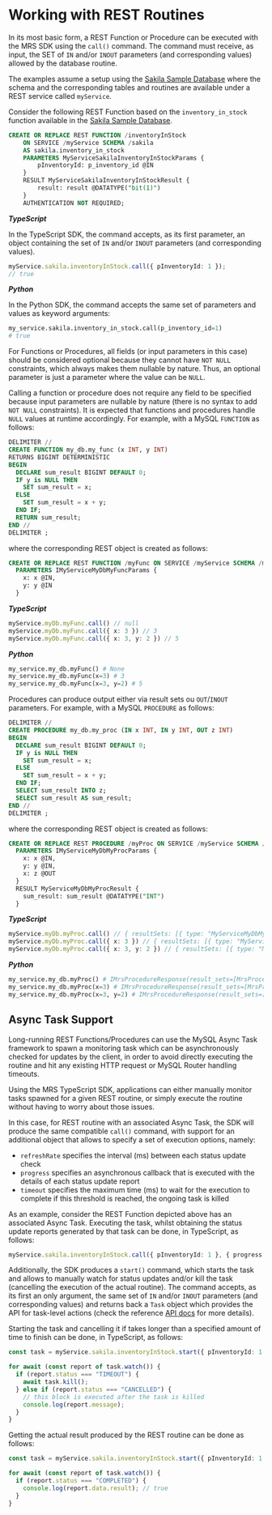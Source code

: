 <!-- Copyright (c) 2022, 2025, Oracle and/or its affiliates.

This program is free software; you can redistribute it and/or modify
it under the terms of the GNU General Public License, version 2.0,
as published by the Free Software Foundation.

This program is designed to work with certain software (including
but not limited to OpenSSL) that is licensed under separate terms, as
designated in a particular file or component or in included license
documentation.  The authors of MySQL hereby grant you an additional
permission to link the program and your derivative works with the
separately licensed software that they have either included with
the program or referenced in the documentation.

This program is distributed in the hope that it will be useful,  but
WITHOUT ANY WARRANTY; without even the implied warranty of
MERCHANTABILITY or FITNESS FOR A PARTICULAR PURPOSE.  See
the GNU General Public License, version 2.0, for more details.

You should have received a copy of the GNU General Public License
along with this program; if not, write to the Free Software Foundation, Inc.,
51 Franklin St, Fifth Floor, Boston, MA 02110-1301 USA -->

# Working with REST Routines

In its most basic form, a REST Function or Procedure can be executed with the MRS SDK using the `call()` command. The command must receive, as input, the SET of `IN` and/or `INOUT` parameters (and corresponding values) allowed by the database routine.

The examples assume a setup using the [Sakila Sample Database](https://dev.mysql.com/doc/sakila/en/) where the schema and the corresponding tables and routines are available under a REST service called `myService`.

Consider the following REST Function based on the `inventory_in_stock` function available in the [Sakila Sample Database](https://dev.mysql.com/doc/sakila/en/).

```sql
CREATE OR REPLACE REST FUNCTION /inventoryInStock
    ON SERVICE /myService SCHEMA /sakila
    AS sakila.inventory_in_stock
    PARAMETERS MyServiceSakilaInventoryInStockParams {
        pInventoryId: p_inventory_id @IN
    }
    RESULT MyServiceSakilaInventoryInStockResult {
        result: result @DATATYPE("bit(1)")
    }
    AUTHENTICATION NOT REQUIRED;
```

**_TypeScript_**

In the TypeScript SDK, the command accepts, as its first parameter, an object containing the set of `IN` and/or `INOUT` parameters (and corresponding values).

```TypeScript
myService.sakila.inventoryInStock.call({ pInventoryId: 1 });
// true
```

**_Python_**

In the Python SDK, the command accepts the same set of parameters and values as keyword arguments:

```py
my_service.sakila.inventory_in_stock.call(p_inventory_id=1)
# true
```

For Functions or Procedures, all fields (or input parameters in this case) should be considered optional because they cannot have `NOT NULL` constraints, which always makes them nullable by nature. Thus, an optional parameter is just a parameter where the value can be `NULL`.

Calling a function or procedure does not require any field to be specified because input parameters are nullable by nature (there is no syntax to add `NOT NULL` constraints). It is expected that functions and procedures handle `NULL` values at runtime accordingly. For example, with a MySQL `FUNCTION` as follows:

```sql
DELIMITER //
CREATE FUNCTION my_db.my_func (x INT, y INT)
RETURNS BIGINT DETERMINISTIC
BEGIN
  DECLARE sum_result BIGINT DEFAULT 0;
  IF y is NULL THEN
    SET sum_result = x;
  ELSE
    SET sum_result = x + y;
  END IF;
  RETURN sum_result;
END //
DELIMITER ;
```

where the corresponding REST object is created as follows:

```sql
CREATE OR REPLACE REST FUNCTION /myFunc ON SERVICE /myService SCHEMA /myDb AS my_db.my_func
  PARAMETERS IMyServiceMyDbMyFuncParams {
    x: x @IN,
    y: y @IN
  }
```

**_TypeScript_**

```TypeScript
myService.myDb.myFunc.call() // null
myService.myDb.myFunc.call({ x: 3 }) // 3
myService.myDb.myFunc.call({ x: 3, y: 2 }) // 5
```

**_Python_**

```py
my_service.my_db.myFunc() # None
my_service.my_db.myFunc(x=3) # 3
my_service.my_db.myFunc(x=3, y=2) # 5
```

Procedures can produce output either via result sets ou `OUT`/`INOUT` parameters. For example, with a MySQL `PROCEDURE` as follows:

```sql
DELIMITER //
CREATE PROCEDURE my_db.my_proc (IN x INT, IN y INT, OUT z INT)
BEGIN
  DECLARE sum_result BIGINT DEFAULT 0;
  IF y is NULL THEN
    SET sum_result = x;
  ELSE
    SET sum_result = x + y;
  END IF;
  SELECT sum_result INTO z;
  SELECT sum_result AS sum_result;
END //
DELIMITER ;
```

where the corresponding REST object is created as follows:

```sql
CREATE OR REPLACE REST PROCEDURE /myProc ON SERVICE /myService SCHEMA /myDb AS my_db.my_proc
  PARAMETERS IMyServiceMyDbMyProcParams {
    x: x @IN,
    y: y @IN,
    x: z @OUT
  }
  RESULT MyServiceMyDbMyProcResult {
    sum_result: sum_result @DATATYPE("INT")
  }
```

**_TypeScript_**

```TypeScript
myService.myDb.myProc.call() // { resultSets: [{ type: "MyServiceMyDbMySumResult", items: [{ sum_result: null }] }], outParameters: { z: null } }
myService.myDb.myProc.call({ x: 3 }) // { resultSets: [{ type: "MyServiceMyDbMySumResult", items: [{ sum_result: 3 }] }], outParameters: { z: 3 } }
myService.myDb.myProc.call({ x: 3, y: 2 }) // { resultSets: [{ type: "MyServiceMyDbMySumResult", items: [{ sum_result: 5 }] }], outParameters: { z: 5 } }
```

**_Python_**

```py
my_service.my_db.myProc() # IMrsProcedureResponse(result_sets=[MrsProcedureResultSet(type='MyServiceMyDbMySumResult', items=[{'sum_result': None}])], out_parameters={'z': None}
my_service.my_db.myProc(x=3) # IMrsProcedureResponse(result_sets=[MrsProcedureResultSet(type='MyServiceMyDbMySumResult', items=[{'sum_result': 3}])], out_parameters={'z': 3}
my_service.my_db.myProc(x=3, y=2) # IMrsProcedureResponse(result_sets=[MrsProcedureResultSet(type='MyServiceMyDbMySumResult', items=[{'sum_result': 5}])], out_parameters={'z': 5}
```

## Async Task Support

Long-running REST Functions/Procedures can use the MySQL Async Task framework to spawn a monitoring task which can be asynchronously checked for updates by the client, in order to avoid directly executing the routine and hit any existing HTTP request or MySQL Router handling timeouts.

Using the MRS TypeScript SDK, applications can either manually monitor tasks spawned for a given REST routine, or simply execute the routine without having to worry about those issues.

In this case, for REST routine with an associated Async Task, the SDK will produce the same compatible `call()` command, with support for an additional object that allows to specify a set of execution options, namely:

- `refreshRate` specifies the interval (ms) between each status update check
- `progress` specifies an asynchronous callback that is executed with the details of each status update report
- `timeout` specifies the maximum time (ms) to wait for the execution to complete if this threshold is reached, the ongoing task is killed

As an example, consider the REST Function depicted above has an associated Async Task. Executing the task, whilst obtaining the status update reports generated by that task can be done, in TypeScript, as follows:

```TypeScript
myService.sakila.inventoryInStock.call({ pInventoryId: 1 }, { progress: (r) => console.log(r) });
```

Additionally, the SDK produces a `start()` command, which starts the task and allows to manually watch for status updates and/or kill the task (cancelling the execution of the actual routine). The command accepts, as its first an only argument, the same set of `IN` and/or `INOUT` parameters (and corresponding values) and returns back a `Task` object which provides the API for task-level actions (check the reference [API docs](ClientAPITypeScript.md#task) for more details).

Starting the task and cancelling it if takes longer than a specified amount of time to finish can be done, in TypeScript, as follows:

```TypeScript
const task = myService.sakila.inventoryInStock.start({ pInventoryId: 1 }, { timeout: 10000 });

for await (const report of task.watch()) {
  if (report.status === "TIMEOUT") {
    await task.kill();
  } else if (report.status === "CANCELLED") {
    // this block is executed after the task is killed
    console.log(report.message);
  }
}
```

Getting the actual result produced by the REST routine can be done as follows:

```TypeScript
const task = myService.sakila.inventoryInStock.start({ pInventoryId: 1 });

for await (const report of task.watch()) {
  if (report.status === "COMPLETED") {
    console.log(report.data.result); // true
  }
}
```
